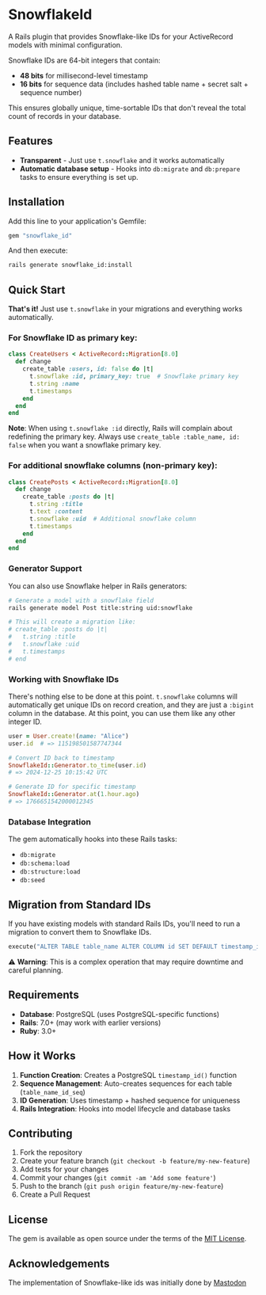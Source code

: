 # SnowflakeId

A Rails plugin that provides Snowflake-like IDs for your ActiveRecord models with minimal configuration.

Snowflake IDs are 64-bit integers that contain:
- **48 bits** for millisecond-level timestamp
- **16 bits** for sequence data (includes hashed table name + secret salt + sequence number)

This ensures globally unique, time-sortable IDs that don't reveal the total count of records in your database.

## Features

- **Transparent** - Just use `t.snowflake` and it works automatically
- **Automatic database setup** - Hooks into `db:migrate` and `db:prepare` tasks to ensure everything is set up.

## Installation

Add this line to your application's Gemfile:

```ruby
gem "snowflake_id"
```

And then execute:
```bash
rails generate snowflake_id:install
```

## Quick Start

**That's it!** Just use `t.snowflake` in your migrations and everything works automatically.

### For Snowflake ID as primary key:
```ruby
class CreateUsers < ActiveRecord::Migration[8.0]
  def change
    create_table :users, id: false do |t|
      t.snowflake :id, primary_key: true  # Snowflake primary key
      t.string :name
      t.timestamps
    end
  end
end
```

**Note**: When using `t.snowflake :id` directly, Rails will complain about redefining the primary key. Always use `create_table :table_name, id: false` when you want a snowflake primary key.

### For additional snowflake columns (non-primary key):
```ruby
class CreatePosts < ActiveRecord::Migration[8.0]
  def change
    create_table :posts do |t|
      t.string :title
      t.text :content
      t.snowflake :uid  # Additional snowflake column
      t.timestamps
    end
  end
end
```

### Generator Support

You can also use Snowflake helper in Rails generators:

```bash
# Generate a model with a snowflake field
rails generate model Post title:string uid:snowflake

# This will create a migration like:
# create_table :posts do |t|
#   t.string :title
#   t.snowflake :uid
#   t.timestamps
# end
```

### Working with Snowflake IDs

There's nothing else to be done at this point. `t.snowflake` columns will automatically get unique IDs on record creation, and they are just a `:bigint` column in the database.
At this point, you can use them like any other integer ID.

```ruby
user = User.create!(name: "Alice")
user.id  # => 115198501587747344

# Convert ID back to timestamp
SnowflakeId::Generator.to_time(user.id)
# => 2024-12-25 10:15:42 UTC

# Generate ID for specific timestamp
SnowflakeId::Generator.at(1.hour.ago)
# => 1766651542000012345
```

### Database Integration

The gem automatically hooks into these Rails tasks:
- `db:migrate`
- `db:schema:load`
- `db:structure:load`
- `db:seed`

## Migration from Standard IDs

If you have existing models with standard Rails IDs, you'll need to run a migration to convert them to Snowflake IDs.

```ruby
execute("ALTER TABLE table_name ALTER COLUMN id SET DEFAULT timestamp_id('table_name')")
```

⚠️ **Warning**: This is a complex operation that may require downtime and careful planning.

## Requirements

- **Database**: PostgreSQL (uses PostgreSQL-specific functions)
- **Rails**: 7.0+ (may work with earlier versions)
- **Ruby**: 3.0+

## How it Works

1. **Function Creation**: Creates a PostgreSQL `timestamp_id()` function
2. **Sequence Management**: Auto-creates sequences for each table (`table_name_id_seq`)
3. **ID Generation**: Uses timestamp + hashed sequence for uniqueness
4. **Rails Integration**: Hooks into model lifecycle and database tasks


## Contributing

1. Fork the repository
2. Create your feature branch (`git checkout -b feature/my-new-feature`)
3. Add tests for your changes
4. Commit your changes (`git commit -am 'Add some feature'`)
5. Push to the branch (`git push origin feature/my-new-feature`)
6. Create a Pull Request

## License
The gem is available as open source under the terms of the [MIT License](https://opensource.org/licenses/MIT).


## Acknowledgements

The implementation of Snowflake-like ids was initially done by [Mastodon](https://github.com/mastodon/mastodon/blob/06803422da3794538cd9cd5c7ccd61a0694ef921/lib/mastodon/snowflake.rb)
